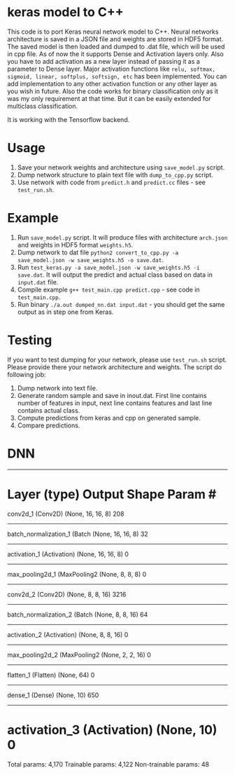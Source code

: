 # keras model to C++

This code is to port Keras neural network model to C++. Neural networks architecture is saved in a JSON file and weights are stored in HDF5 format. The saved model is then loaded and dumped to .dat file, which will be used in cpp file. As of now the it supports Dense and Activation layers only. Also you have to add activation as a new layer instead of passing it as a parameter to Dense layer. Major activation functions like `relu, softmax, sigmoid, linear, softplus, softsign, etc` has been implemented. You can add implementation to any other activation function or any other layer as you wish in future.
Also the code works for binary classification only as it was my only requirement at that time. But it can be easily extended for multiclass classification.  

It is working with the Tensorflow backend.

# Usage

 1. Save your network weights and architecture using `save_model.py` script.
 2. Dump network structure to plain text file with `dump_to_cpp.py` script.
 3. Use network with code from `predict.h` and `predict.cc` files - see `test_run.sh`.

# Example

 1. Run `save_model.py` script. It will produce files with architecture `arch.json` and weights in HDF5 format `weights.h5`.
 2. Dump network to dat file `python2 convert_to_cpp.py -a save_model.json -w save_weights.h5 -o save.dat`.
 3. Run `test_keras.py -a save_model.json -w save_weights.h5 -i save.dat`. It will output the predict and actual class based on data in `input.dat` file.
 4. Compile example `g++ test_main.cpp predict.cpp` - see code in `test_main.cpp`.
 5. Run binary `./a.out dumped_nn.dat input.dat` - you should get the same output as in step one from Keras.

# Testing

If you want to test dumping for your network, please use `test_run.sh` script. Please provide there your network architecture and weights. The script do following job:

 1. Dump network into text file.
 2. Generate random sample and save in inout.dat. First line contains number of features in input, next line contains features and last line contains actual class.
 3. Compute predictions from keras and cpp on generated sample.
 4. Compare predictions.

# DNN
_________________________________________________________________
Layer (type)                 Output Shape              Param #   
=================================================================
conv2d_1 (Conv2D)            (None, 16, 16, 8)         208       
_________________________________________________________________
batch_normalization_1 (Batch (None, 16, 16, 8)         32        
_________________________________________________________________
activation_1 (Activation)    (None, 16, 16, 8)         0         
_________________________________________________________________
max_pooling2d_1 (MaxPooling2 (None, 8, 8, 8)           0         
_________________________________________________________________
conv2d_2 (Conv2D)            (None, 8, 8, 16)          3216      
_________________________________________________________________
batch_normalization_2 (Batch (None, 8, 8, 16)          64        
_________________________________________________________________
activation_2 (Activation)    (None, 8, 8, 16)          0         
_________________________________________________________________
max_pooling2d_2 (MaxPooling2 (None, 2, 2, 16)          0         
_________________________________________________________________
flatten_1 (Flatten)          (None, 64)                0         
_________________________________________________________________
dense_1 (Dense)              (None, 10)                650       
_________________________________________________________________
activation_3 (Activation)    (None, 10)                0         
=================================================================
Total params: 4,170
Trainable params: 4,122
Non-trainable params: 48

